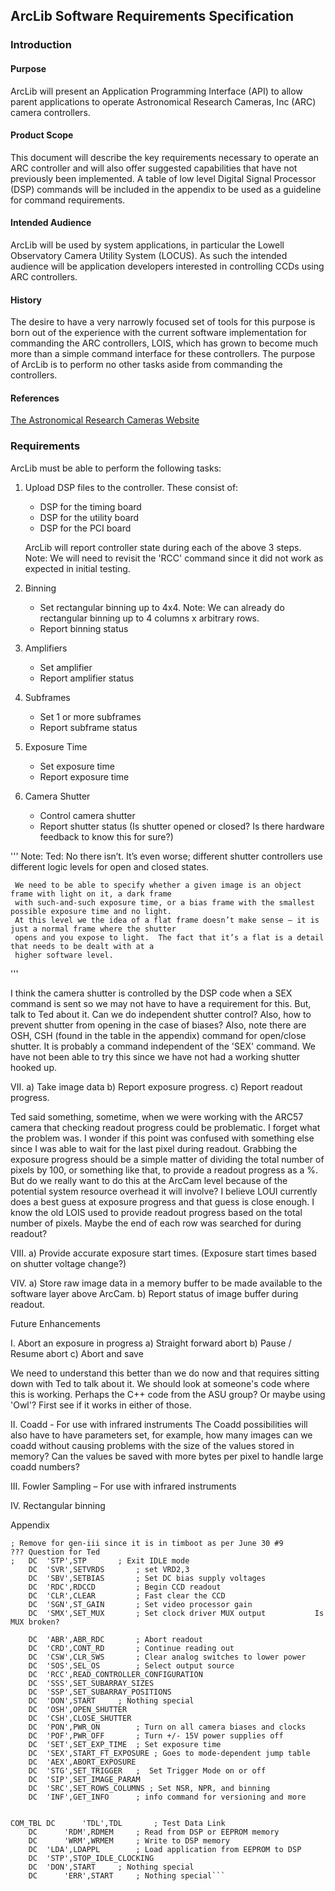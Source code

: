 
## ArcLib Software Requirements Specification


### Introduction

#### Purpose   
ArcLib will present an Application Programming Interface (API) to allow parent applications to operate
Astronomical Research Cameras, Inc (ARC) camera controllers.

#### Product Scope
This document will describe the key requirements necessary to operate an ARC controller and will also offer
suggested capabilities that have not previously been implemented. A table of low level Digital Signal
Processor (DSP) commands will be included in the appendix to be used as a guideline for command requirements.

#### Intended Audience  
ArcLib will be used by system applications, in particular the Lowell Observatory Camera Utility System (LOCUS).
As such the intended audience will be application developers interested in controlling CCDs using ARC controllers.

#### History  
The desire to have a very narrowly focused set of tools for this purpose is born out of the experience with the
current software implementation for commanding the ARC controllers, LOIS, which has grown to become much
more than a simple command interface for these controllers.  The purpose of ArcLib is to perform no other
tasks aside from commanding the controllers.

#### References  
[The Astronomical Research Cameras Website](http://www.astro-cam.com/index.php)

### Requirements 

ArcLib must be able to perform the following tasks:

1. Upload DSP files to the controller.  These consist of:
   - DSP for the timing board
   - DSP for the utility board
   - DSP for the PCI board

   ArcLib will report controller state during each of the above 3 steps.  
   Note: We will need to revisit the 'RCC' command since it did not work as expected in initial testing.

2. Binning
   - Set rectangular binning up to 4x4.
     Note: We can already do rectangular binning up to 4 columns x arbitrary rows.
   - Report binning status
   
3. Amplifiers
   - Set amplifier
   - Report amplifier status
   
4. Subframes
   - Set 1 or more subframes
   - Report subframe status
   
5. Exposure Time
   - Set exposure time
   - Report exposure time
   
6. Camera Shutter
   - Control camera shutter
   - Report shutter status (Is shutter opened or closed? Is there hardware feedback to know this for sure?)
	
'''
     Note: Ted: No there isn’t.  It’s even worse; different shutter controllers use different
     logic levels for open and closed states.
	
     We need to be able to specify whether a given image is an object frame with light on it, a dark frame
     with such-and-such exposure time, or a bias frame with the smallest possible exposure time and no light.
     At this level we the idea of a flat frame doesn’t make sense – it is just a normal frame where the shutter
     opens and you expose to light.  The fact that it’s a flat is a detail that needs to be dealt with at a
     higher software level.
'''
     


I think the camera shutter is controlled by the DSP code when a SEX command is sent so we may not have
to have a requirement for this.  But, talk to Ted about it.  Can we do independent shutter control? Also,
how to prevent shutter from opening in the case of biases? Also, note there are OSH, CSH (found in the table
in the appendix) command for open/close shutter. It is probably a command independent of the 'SEX' command.
We have not been able to try this since we have not had a working shutter hooked up.


VII.	a) Take image data
      b) Report exposure progress. 
      c) Report readout progress.

Ted said something, sometime, when we were working with the ARC57 camera that checking readout progress
could be problematic.  I forget what the problem was. I wonder if this point was confused with something
else since I was able to wait for the last pixel during readout. Grabbing the exposure progress should be
a simple matter of dividing the total number of pixels by 100, or something like that, to provide a readout
progress as a %. But do
we really want to do this at the ArcCam level because of the potential system resource overhead it will involve?
I believe LOUI currently does a best guess at exposure progress and that guess is close enough. I know the old LOIS
used to provide readout progress based on the total number of pixels. Maybe the end of each row was searched for
during readout?

VIII. a) Provide accurate exposure start times.
           (Exposure start times based on shutter voltage change?)


VIV. a) Store raw image data in a memory buffer to be made available to the software layer above ArcCam.
      b) Report status of image buffer during readout.


Future Enhancements

I.	Abort an exposure in progress 
      a) Straight forward abort
      b) Pause / Resume abort
      c) Abort and save

We need to understand this better than we do now and that requires sitting down with Ted to talk about it.
We should look at someone's code where this is working. Perhaps the C++ code from the ASU group? Or maybe
using 'Owl'? First see if it works in either of those.

II.	Coadd - For use with infrared instruments
The Coadd possibilities will also have to have parameters set, for example, how many images can we coadd
without causing problems with the size of the values stored in memory?  Can the values be saved with more
bytes per pixel to handle large coadd numbers?

III.	Fowler Sampling – For use with infrared instruments

IV. Rectangular binning 
























Appendix

```	DC	'IDL',IDL  		; Put CCD in IDLE mode    
; Remove for gen-iii since it is in timboot as per June 30 #9                      ??? Question for Ted
;	DC	'STP',STP  		; Exit IDLE mode
	DC	'SVR',SETVRDS		; set VRD2,3
	DC	'SBV',SETBIAS 		; Set DC bias supply voltages  
	DC	'RDC',RDCCD 		; Begin CCD readout    
	DC	'CLR',CLEAR  		; Fast clear the CCD   
	DC	'SGN',ST_GAIN  		; Set video processor gain     
	DC  'SMX',SET_MUX       ; Set clock driver MUX output           Is MUX broken?

	DC	'ABR',ABR_RDC		; Abort readout
	DC	'CRD',CONT_RD		; Continue reading out
	DC	'CSW',CLR_SWS		; Clear analog switches to lower power
	DC	'SOS',SEL_OS		; Select output source
	DC	'RCC',READ_CONTROLLER_CONFIGURATION 
	DC	'SSS',SET_SUBARRAY_SIZES
	DC	'SSP',SET_SUBARRAY_POSITIONS
	DC	'DON',START		; Nothing special
	DC	'OSH',OPEN_SHUTTER
	DC	'CSH',CLOSE_SHUTTER
	DC	'PON',PWR_ON		; Turn on all camera biases and clocks
	DC	'POF',PWR_OFF		; Turn +/- 15V power supplies off
	DC	'SET',SET_EXP_TIME 	; Set exposure time
	DC	'SEX',START_FT_EXPOSURE	; Goes to mode-dependent jump table
	DC	'AEX',ABORT_EXPOSURE
	DC	'STG',SET_TRIGGER	;  Set Trigger Mode on or off
	DC	'SIP',SET_IMAGE_PARAM
	DC	'SRC',SET_ROWS_COLUMNS ; Set NSR, NPR, and binning
	DC	'INF',GET_INFO		; info command for versioning and more


COM_TBL	DC      'TDL',TDL		; Test Data Link
	DC      'RDM',RDMEM		; Read from DSP or EEPROM memory
	DC      'WRM',WRMEM		; Write to DSP memory        
	DC	'LDA',LDAPPL		; Load application from EEPROM to DSP
	DC	'STP',STOP_IDLE_CLOCKING
	DC	'DON',START		; Nothing special
	DC      'ERR',START		; Nothing special```


